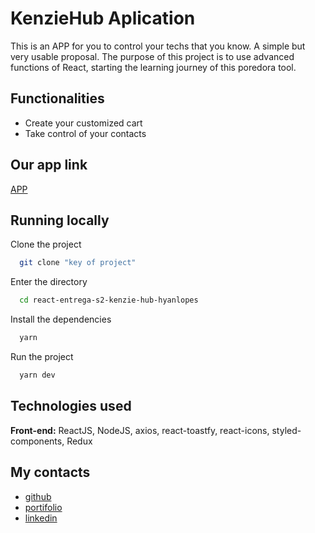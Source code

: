 # KenzieHub Aplication


This is an APP for you to control your techs that you know. A simple but very usable proposal.
The purpose of this project is to use advanced functions of React, starting the learning journey of this poredora tool.


## Functionalities

- Create your customized cart
- Take control of your contacts


## Our app link

[APP](https://react-entrega-s1-hamburgueria-da-kenzie-hyanlopes.vercel.app/)


## Running locally

Clone the project

```bash
  git clone "key of project"
```

Enter the directory

```bash
  cd react-entrega-s2-kenzie-hub-hyanlopes
```

Install the dependencies

```bash
  yarn
```

Run the project

```bash
  yarn dev
```



## Technologies used


**Front-end:** ReactJS, NodeJS, axios, react-toastfy, react-icons, styled-components, Redux

## My contacts


- [github](https://github.com/hyanlopes)
- [portifolio](https://hyan-portifolio.vercel.app/)
- [linkedin](https://www.linkedin.com/in/hyanlopes/)
